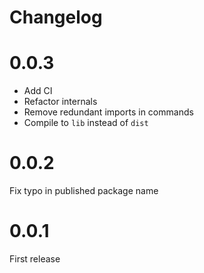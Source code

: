 # Changelog

# 0.0.3

- Add CI
- Refactor internals
- Remove redundant imports in commands
- Compile to `lib` instead of `dist`

# 0.0.2

Fix typo in published package name 

# 0.0.1

First release
